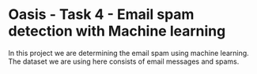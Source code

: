 # Oasis - Task 4 - Email spam detection with Machine learning

In this project we are determining the email spam using machine learning. The dataset we are using here consists of email messages and spams.
